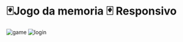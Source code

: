 #  🃏Jogo da memoria 🃏 Responsivo
![game](https://user-images.githubusercontent.com/92586786/184545867-d8bde460-cc75-46ae-80fd-cd13375942cf.jpg) 
![login](https://user-images.githubusercontent.com/92586786/184546017-e5d64917-53c8-4d7e-9305-e70dd2bd263e.jpg)
